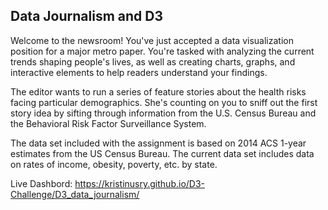 Data Journalism and D3
-------------------------
Welcome to the newsroom! You've just accepted a data visualization position for a major metro paper. You're tasked with analyzing the current trends shaping people's lives, as well as creating charts, graphs, and interactive elements to help readers understand your findings.

The editor wants to run a series of feature stories about the health risks facing particular demographics. She's counting on you to sniff out the first story idea by sifting through information from the U.S. Census Bureau and the Behavioral Risk Factor Surveillance System.

The data set included with the assignment is based on 2014 ACS 1-year estimates from the US Census Bureau. The current data set includes data on rates of income, obesity, poverty, etc. by state. 

Live Dashbord: https://kristinusry.github.io/D3-Challenge/D3_data_journalism/